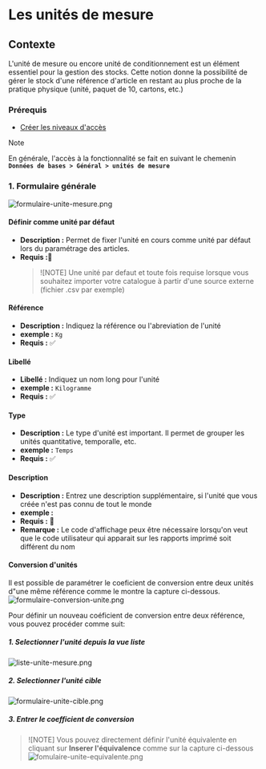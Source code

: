# Les unités de mesure

## Contexte

L'unité de mesure ou encore unité de conditionnement est un élément essentiel pour la gestion des stocks. Cette notion donne la possibilité de gérer le stock d'une référence d'article en restant au plus proche de la pratique physique (unité, paquet de 10, cartons, etc.)
</br>

### Prérequis

- [Créer les niveaux d'accès](niveau-d-acces.md)

> [!NOTE]  
> En générale, l'accès à la fonctionnalité se fait en suivant le chemenin **`Données de bases > Général > unités de mesure`**

### 1. Formulaire générale

![formulaire-unite-mesure.png](https://i.postimg.cc/dtCqPdYg/formulaire-unite-mesure.png)

#### **Définir comme unité par défaut**

- **Description :** Permet de fixer l'unité en cours comme unité par défaut lors du paramétrage des articles.
- **Requis :**:no_entry_sign:
  > ![NOTE] Une unité par defaut et toute fois requise lorsque vous souhaitez importer votre catalogue à partir d'une source externe (fichier .csv par exemple)

#### **Référence**

- **Description :** Indiquez la référence ou l'abreviation de l'unité
- **exemple :** `Kg`
- **Requis :** ✅

#### **Libellé**

- **Libellé :** Indiquez un nom long pour l'unité
- **exemple :** `Kilogramme`
- **Requis :** ✅

#### **Type**

- **Description :** Le type d'unité est important. Il permet de grouper les unités quantitative, temporalle, etc.
- **exemple :** `Temps`
- **Requis :** ✅

#### **Description**

- **Description :** Entrez une description supplémentaire, si l'unité que vous créée n'est pas connu de tout le monde
- **exemple :**
- **Requis :** :no_entry_sign:
- **Remarque :** Le code d'affichage peux être nécessaire lorsqu'on veut que le code utilisateur qui apparait sur les rapports imprimé soit différent du nom

#### **Conversion d'unités**

Il est possible de paramétrer le coeficient de conversion entre deux unités d"une même référence comme le montre la capture ci-dessous.
![formulaire-conversion-unite.png](https://i.postimg.cc/W4gWsN3N/formulaire-conversion-unite.png)<br/>

Pour définir un nouveau coéficient de conversion entre deux référence, vous pouvez procéder comme suit:

##### 1. Selectionner l'unité depuis la vue liste

![liste-unite-mesure.png](https://i.postimg.cc/6pwhJDSR/liste-unite-mesure.png)

##### 2. Selectionner l'unité cible

![formulaire-unite-cible.png](https://i.postimg.cc/DfLsvx1c/formulaire-unite-cible.png)

##### 3. Entrer le coefficient de conversion

> ![NOTE]
> Vous pouvez directement définir l'unité équivalente en cliquant sur **Inserer l'équivalence** comme sur la capture ci-dessous
> ![fomulaire-unite-equivalente.png](https://i.postimg.cc/G2NZXcXv/fomulaire-unite-equivalente.png)
